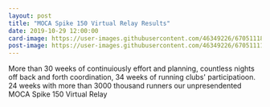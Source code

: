 ```yaml
---
layout: post
title: "MOCA Spike 150 Virtual Relay Results"
date: 2019-10-29 12:00:00
card-image: https://user-images.githubusercontent.com/46349226/67051118-3e5faa00-f108-11e9-81c0-73dd8060a766.jpg
post-image: https://user-images.githubusercontent.com/46349226/67051111-39025f80-f108-11e9-8687-d87a030b2811.JPG
---
```


More than 30 weeks of continuiously effort and planning, countless nights off back and forth coordination, 34 weeks of running clubs' participatioon. 24 weeks with more than 3000 thousand runners  our unpresendented MOCA Spike 150 Virtual Relay 
